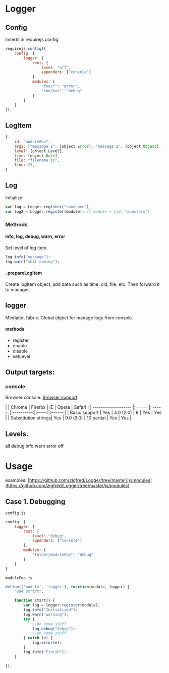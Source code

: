 
# Logger


## Config
Inserts in requirejs config.

```javascript
requirejs.config({
    config: {
        logger: {
            root: {
                level: "off",
                appenders: ["console"]
            }
            modules: {
                "foo/*": "error",
                "foo/bar": "debug"
            }
        }
    }
});
```

## LogItem

```javascript
{
    id: "moduleFoo",
    args: ["message 1", [object Error], "message 2", [object Object], [DOM element], [function]],
    level: [object Level],
    time: [object Date],
    file: "filename.js",
    line: 23,
}
```


## Log

Initialize:

```javascript
var log = Logger.register("somename");
var log2 = Logger.register(module); // module = {id: "moduleId"}
```

### Methods
#### info, log, debug, warn, error
Set level of log item.

```javascript
log.info("message");
log.warn("shit coming");
``` 
#### _prepareLogItem
Create logItem object, add data such as time, cid, file, etc. Then forward it to manager.


## logger
Mediator, fabric.
Global object for manage logs from console.

#### methods
* register
* enable
* disable
* setLevel



## Output targets:
### console
Browser console.
[Browser support](https://developer.mozilla.org/en-US/docs/Web/API/console.log)

|                     | Chrome | Firefox   |    IE      | Opera | Safari |
| ------------------- |:------:|: ----  -: |:----------:|:-----:|:------:|
| Basic support       | Yes    | 4.0 (2.0) | 8          | Yes   | Yes    |
| Substitution strings| Yes    | 9.0 (9.0) | 10 partial | Yes   | Yes    |

## Levels.

all
debug
info
warn
error
off


# Usage
examples: [https://github.com/zigfred/Logger/tree/master/js/modules](https://github.com/zigfred/Logger/tree/master/js/modules)
## Case 1. Debugging

`config.js`

```javascript
config: {
    logger: {
        root: {
            level: "debug",
            appenders: ["console"]
        },
        modules: {
            "folder/moduleFoo": "debug"
        }
    }
}
```

`moduleFoo.js`

```javascript
define(['module', 'logger'], function(module, logger) {
    "use strict";

    function start() {
        var log = logger.register(module);
        log.info("Initialized");
        log.warn("warning");
        try {
            //do some stuff
            log.debug("debug");
            //do some stuff
        } catch (e) {
            log.error(e);
        }
        log.info("Finish");
    }

});
```

